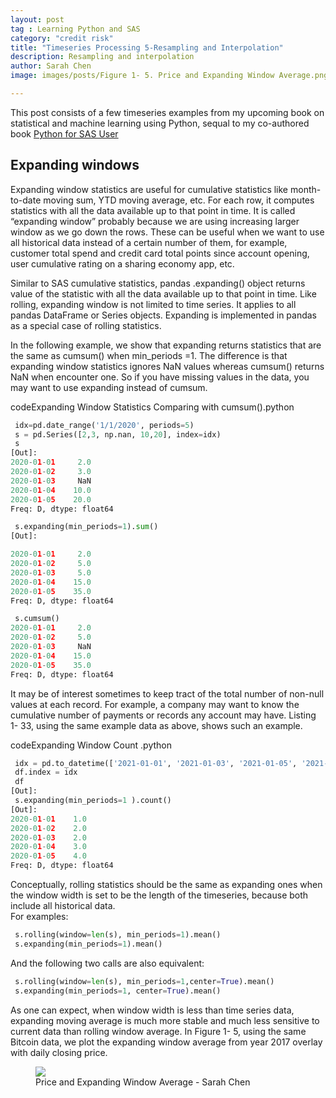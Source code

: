 ```yaml
---
layout: post
tag : Learning Python and SAS
category: "credit risk"
title: "Timeseries Processing 5-Resampling and Interpolation"
description: Resampling and interpolation
author: Sarah Chen
image: images/posts/Figure 1- 5. Price and Expanding Window Average.png

---
```


This post consists of a few timeseries examples from my upcoming book on statistical and machine learning using Python, sequal to my co-authored book [Python for SAS User](https://www.amazon.com/Sarah-Chen/e/B07ZL3Q97B?ref_=dbs_p_pbk_r00_abau_000000)

## Expanding windows
Expanding window statistics are useful for cumulative statistics like month-to-date moving sum, YTD moving average, etc.  For each row, it computes statistics with all the data available up to that point in time.  It is called “expanding window” probably because we are using increasing larger window as we go down the rows.  These can be useful when we want to use all historical data instead of a certain number of them, for example, customer total spend and credit card total points since account opening, user cumulative rating on a sharing economy app, etc. 


Similar to SAS cumulative statistics, <span class="coding">pandas .expanding()</span> object returns value of the statistic with all the data available up to that point in time.  Like rolling, expanding window is not limited to time series.  It applies to all pandas DataFrame or Series objects.    Expanding is implemented in pandas as a special case of rolling statistics.   

In the following example, we show that expanding returns statistics that are the same as <span class="coding">cumsum()</span> when <span class="coding">min_periods =1</span>.  The difference is that expanding window statistics ignores <span class="coding">NaN</span> values whereas <span class="coding">cumsum()</span> returns <span class="coding">NaN</span> when encounter one.   So if you have missing values in the data, you may want to use expanding instead of cumsum. 

<div class="code-head"><span>code</span>Expanding Window Statistics Comparing with cumsum().python</div>

```python
 idx=pd.date_range('1/1/2020', periods=5)
 s = pd.Series([2,3, np.nan, 10,20], index=idx)
 s
[Out]:
2020-01-01     2.0
2020-01-02     3.0
2020-01-03     NaN
2020-01-04    10.0
2020-01-05    20.0
Freq: D, dtype: float64

 s.expanding(min_periods=1).sum()
[Out]:

2020-01-01     2.0
2020-01-02     5.0
2020-01-03     5.0
2020-01-04    15.0
2020-01-05    35.0
Freq: D, dtype: float64

 s.cumsum()
2020-01-01     2.0
2020-01-02     5.0
2020-01-03     NaN
2020-01-04    15.0
2020-01-05    35.0
Freq: D, dtype: float64
```
It may be of interest sometimes to keep tract of the total number of non-null values at each record.   For example, a company may want to know the cumulative number of payments or records any account may have.  Listing 1- 33, using the same example data as above, shows such an example.  

<div class="code-head"><span>code</span>Expanding Window Count .python</div>

```python
 idx = pd.to_datetime(['2021-01-01', '2021-01-03', '2021-01-05', '2021-01-06','2021-01-08'])
 df.index = idx
 df
[Out]:
 s.expanding(min_periods=1 ).count()
[Out]:
2020-01-01    1.0
2020-01-02    2.0
2020-01-03    2.0
2020-01-04    3.0
2020-01-05    4.0
Freq: D, dtype: float64
```

Conceptually, rolling statistics should be the same as expanding ones when the window width is set to be the length of the timeseries, because both include all historical data.  
For examples: 
```python
 s.rolling(window=len(s), min_periods=1).mean()
 s.expanding(min_periods=1).mean()
``` 
And the following two calls are also equivalent: 
```python
 s.rolling(window=len(s), min_periods=1,center=True).mean()
 s.expanding(min_periods=1, center=True).mean()
``` 

As one can expect, when window width is less than time series data, expanding moving average is much more stable and much less sensitive to current data than rolling window average.   In Figure 1- 5, using the same Bitcoin data, we plot the expanding window average from year 2017 overlay with daily closing price. 

<figure>
  <img src="{{ "/images/posts/Figure 1- 5. Price and Expanding Window Average.png" | relative_url }}">
  <figcaption>Price and Expanding Window Average - Sarah Chen</figcaption>
</figure>
